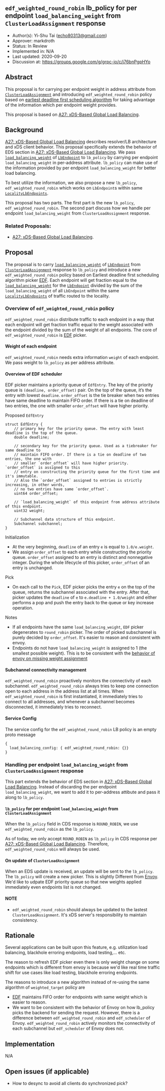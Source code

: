 `edf_weighted_round_robin` lb_policy for per endpoint `load_balancing_weight` from `ClusterLoadAssignment` response
----
* Author(s): Yi-Shu Tai (echo80313@gmail.com)
* Approver: markdroth
* Status: In Review
* Implemented in: N/A
* Last updated: 2020-09-20
* Discussion at: https://groups.google.com/g/grpc-io/c/j76bnPgpHYo

## Abstract
This proposal is for carrying per endpoint weight in address attribute from [`ClusterLoadAssignment`](https://github.com/envoyproxy/envoy/blob/2dcf20f4baf5de71ba1d8afbd76b0681613e13f2/api/envoy/config/endpoint/v3/endpoint.proto#L34) and introducing `edf_weighted_round_robin` policy based on [earliest deadline first scheduling algorithm](https://en.wikipedia.org/wiki/Earliest_deadline_first_scheduling) for taking advantage of the information which per endpoint weight provides.

This proposal is based on [A27: xDS-Based Global Load Balancing](https://github.com/grpc/proposal/blob/master/A27-xds-global-load-balancing.md).

## Background
[A27: xDS-Based Global Load Balancing](https://github.com/grpc/proposal/blob/master/A27-xds-global-load-balancing.md) describes resolver/LB architecture and xDS client behavior. This proposal specifically extends the behavior of EDS section in [A27: xDS-Based Global Load Balancing](https://github.com/grpc/proposal/blob/master/A27-xds-global-load-balancing.md). We pass [`load_balancing_weight`](https://github.com/envoyproxy/envoy/blob/2dcf20f4baf5de71ba1d8afbd76b0681613e13f2/api/envoy/config/endpoint/v3/endpoint_components.proto#L108) of [`LbEndpoint`](https://github.com/envoyproxy/envoy/blob/2dcf20f4baf5de71ba1d8afbd76b0681613e13f2/api/envoy/config/endpoint/v3/endpoint_components.proto#L76) to `lb_policy` by carrying per endpoint `load_balancing_weight` in per-address attribute. `lb_policy` can make use of the information provided by per endpoint `load_balancing_weight` for better load balancing.

To best utilize the information, we also propose a new `lb_policy`, `edf_weighted_round_robin` which works on `LbEndpoint`s within same [`LocalityLbEndpoints`](https://github.com/envoyproxy/envoy/blob/2dcf20f4baf5de71ba1d8afbd76b0681613e13f2/api/envoy/config/endpoint/v3/endpoint_components.proto#L116).

This proposal has two parts. The first part is the new `lb_policy`, `edf_weighted_round_robin`. The second part discuss how we handle per endpoint `load_balancing_weight` from `ClusterLoadAssignment` response.

### Related Proposals:
* [A27: xDS-Based Global Load Balancing](https://github.com/grpc/proposal/blob/master/A27-xds-global-load-balancing.md).

## Proposal
The proposal is to carry [`load_balancing_weight`](https://github.com/envoyproxy/envoy/blob/2dcf20f4baf5de71ba1d8afbd76b0681613e13f2/api/envoy/config/endpoint/v3/endpoint_components.proto#L108) of [`LbEndpoint`](https://github.com/envoyproxy/envoy/blob/2dcf20f4baf5de71ba1d8afbd76b0681613e13f2/api/envoy/config/endpoint/v3/endpoint_components.proto#L76) from [`ClusterLoadAssignment`](https://github.com/envoyproxy/envoy/blob/2dcf20f4baf5de71ba1d8afbd76b0681613e13f2/api/envoy/config/endpoint/v3/endpoint.proto#L34) response to `lb_policy` and introduce a new `edf_weighted_round_robin` policy based on Earliest deadline first scheduling algorithm picker [EDF](https://en.wikipedia.org/wiki/Earliest_deadline_first_scheduling). Each endpoint will get fraction equal to the [`load_balancing_weight`](https://github.com/envoyproxy/envoy/blob/2dcf20f4baf5de71ba1d8afbd76b0681613e13f2/api/envoy/config/endpoint/v3/endpoint_components.proto#L108) for the [`LbEndpoint`](https://github.com/envoyproxy/envoy/blob/2dcf20f4baf5de71ba1d8afbd76b0681613e13f2/api/envoy/config/endpoint/v3/endpoint_components.proto#L76) divided by the sum of the `load_balancing_weight` of all `LbEndpoint` within the same [`LocalityLbEndpoints`](https://github.com/envoyproxy/envoy/blob/2dcf20f4baf5de71ba1d8afbd76b0681613e13f2/api/envoy/config/endpoint/v3/endpoint_components.proto#L116) of traffic routed to the locality.

### Overview of `edf_weighted_round_robin` policy
`edf_weighted_round_robin` distribute traffic to each endpoint in a way that each endpoint will get fraction traffic equal to the weight associated with the endpoint divided by the sum of the weight of all endpoints. The core of `edf_weighted_round_robin` is [EDF](https://en.wikipedia.org/wiki/Earliest_deadline_first_scheduling) picker.

#### Weight of each endpoint
`edf_weighted_round_robin` needs extra information `weight` of each endpoint. We pass weight to `lb_policy` as per address attribute.

#### Overview of EDF scheduler
EDF picker maintains a priority queue of `EdfEntry`. The key of the priority queue is `(deadline, order_offset)` pair. On the top of the queue, it’s the entry with lowest `deadline`. `order_offset` is the tie breaker when two entries have same deadline to maintain FIFO order. If there is a tie on deadline of two entries, the one with smaller `order_offset` will have higher priority.

Proposed `EdfEntry`
```
struct EdfEntry {
    // primary key for the priority queue. The entry with least deadline is the top of the queue.
    double deadline;

    // secondary key for the priority queue. Used as a tiebreaker for same deadline to
    // maintain FIFO order. If there is a tie on deadline of two entries, the one with
    // smaller `order_offset` will have higher priority. `order_offset` is assigned to this
    // entry on constructing the priority queue for the first time and it's immutable.
    // Also the `order_offset` assigned to entries is strictly increasing, in other words,
    // no two entries have same `order_offset`.
    uint64 order_offset;

    // `load_balancing_weight` of this endpoint from address attribute of this endpoint.
    uint32 weight;

    // Subchannel data structure of this endpoint.
    Subchannel subchannel;
}
```
Initialization
- At the very beginning, `deadline` of an entry `e` is equal to `1.0/e.weight`.
- We assign `order_offset` to each entry while constructing the priority queue. `order_offset` assigned to an entry is distinct and nonnegative integer. During the whole lifecycle of this picker, `order_offset` of an entry is unchanged.

Pick
- On each call to the `Pick`, EDF picker picks the entry `e` on the top of the queue, returns the subchannel associated with the entry. After that, picker updates the `deadline` of `e` to `e.deadline + 1.0/weight` and either performs a pop and push the entry back to the queue or key increase operation.

Notes
- If all endpoints have the same `load_balancing_weight`, `EDF` picker degenerates to `round_robin` picker. The order of picked subschannel is purely decided by `order_offset`. It's easier to reason and consistent with envoy.
- Endpoints do not have `load_balancing_weight` is assigned to 1 (the smallest possible weight). This is to be consistent with the [behavior of envoy on missing weight assignment](https://github.com/envoyproxy/envoy/blob/5d95032baa803f853e9120048b56c8be3dab4b0d/source/common/upstream/upstream_impl.cc#L359)


#### Subchannel connectivity management
`edf_weighted_round_robin` proactively monitors the connectivity of each subchannel. `edf_weighted_round_robin` always tries to keep one connection open to each address in the address list at all times. When `edf_weighted_round_robin` is first instantiated, it immediately tries to connect to all addresses, and whenever a subchannel becomes disconnected, it immediately tries to reconnect.

#### Service Config
The service config for the `edf_weighted_round_robin` LB policy is an empty proto message
```
{
  load_balancing_config: { edf_weighted_round_robin: {}}
}
```

### Handling per endpoint `load_balancing_weight` from `ClusterLoadAssignment` response

This part extends the behavior of EDS section in [A27: xDS-Based Global Load Balancing](https://github.com/grpc/proposal/blob/master/A27-xds-global-load-balancing.md). Instead of discarding the per endpoint `load_balancing_weight`, we want to add it to per-address attibute and pass it along to `lb_policy`.

#### `lb_policy` for per endpoint `load_balancing_weight` from `ClusterLoadAssignment`
When the `lb_policy` field in CDS response is `ROUND_ROBIN`, we use `edf_weighted_round_robin` as the `lb_policy`.

As of today, we only accept `ROUND_ROBIN` as `lb_policy` in CDS response per [A27: xDS-Based Global Load Balancing](https://github.com/grpc/proposal/blob/master/A27-xds-global-load-balancing.md). Therefore, `edf_weighted_round_robin` will always be used.

#### On update of `ClusterLoadAssignment`
When an EDS update is received, an update will be sent to the `lb_policy`. The `lb_policy` will create a new picker. This is slightly Different from [Envoy](https://github.com/envoyproxy/envoy/blob/51551ae944c642e6fc61563cbea8653087e70f1f/source/common/upstream/load_balancer_impl.cc#L733-L737). We'd like to udpate EDF priority queue so that new weights applied immediately even endpoints list is not changed.

#### NOTE
- `edf_weighted_round_robin` should always be updated to the lastest `ClusterLoadAssignment`. It's xDS server's responsibility to maintain consistency.

## Rationale

Several applications can be built upon this feature, e.g. utilization load balancing, blackhole erroring endpoints, load testing,... etc.

The reason to refresh EDF picker even there is only weight change on some endpoints which is different from envoy is because we'd like real time traffic shift for use cases like load testing, blackhole erroring endpoints.

The reasons to introduce a new algorithm instead of re-using the same algorithm of `weighted_target` policy are
- [EDF](https://en.wikipedia.org/wiki/Earliest_deadline_first_scheduling) maintains FIFO order for endpoints with same weight which is easier to reason.
- We want to be consistent with the behavior of Envoy on how lb_policy picks the backend for sending the request. However, there is a difference between `edf_weighted_round_robin` and `edf_scheduler` of Envoy. `edf_weighted_round_robin` actively monitors the connectivity of each subchannel but `edf_scheduler` of Envoy does not.

## Implementation

N/A

## Open issues (if applicable)
* How to desync to avoid all clients do synchronized pick?
